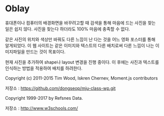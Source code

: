 # Oblay


휴대폰이나 컴퓨터의 배경화면을 바꾸려고할 때 검색을 통해 마음에 드는 사진을 찾는 일은 쉽지 않다. 
사진을 찾는다 하더라도 100% 마음에 충족할 수 없다.

같은 사진의 위치와 색상만 바꿔도 다른 느낌이 난 다는 것을 어느 영화 포스터를 통해 알게되었다. 
이 웹 사이트는 같은 이미지와 텍스트의 다른 배치로써 다른 느낌이 나는 이미지파일을 만드는 것이 목표이다.

현재 사진을 추가하여 shape나 layout 변경을 진행 중이다. 
이 후에는 사진과 텍스트를 인식하는 방법을 적용하여 배치를 하려한다.


Copyright (c) 2011-2015 Tim Wood, Iskren Chernev, Moment.js contributors

저장소 : https://github.com/dongseop/mju-class-wp.git

Copyright 1999-2017 by Refsnes Data.

저장소 :	http://www.w3schools.com/
